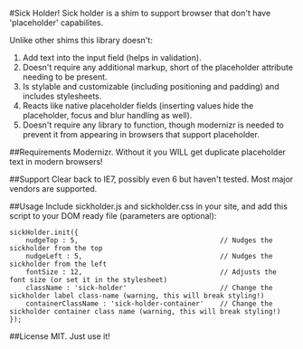 #Sick Holder!
Sick holder is a shim to support browser that don't have 'placeholder' capabilites. 

Unlike other shims this library doesn't:

1. Add text into the input field (helps in validation).
2. Doesn't require any additional markup, short of the placeholder attribute needing to be present.
3. Is stylable and customizable (including positioning and padding) and includes stylesheets.
4. Reacts like native placeholder fields (inserting values hide the placeholder, focus and blur handling as well).
5. Doesn't require any library to function, though modernizr is needed to prevent it from appearing in browsers that support placeholder.

##Requirements
Modernizr. Without it you WILL get duplicate placeholder text in modern browsers!

##Support
Clear back to IE7, possibly even 6 but haven't tested. Most major vendors are supported.

##Usage
Include sickholder.js and sickholder.css in your site, and add this script to your DOM ready file (parameters are optional):

    sickHolder.init({
        nudgeTop : 5,                                   // Nudges the sickholder from the top
        nudgeLeft : 5,                                  // Nudges the sickholder from the left
        fontSize : 12,                                  // Adjusts the font size (or set it in the stylesheet)
        className : 'sick-holder'                       // Change the sickholder label class-name (warning, this will break styling!)
        containerClassName : 'sick-holder-container'    // Change the sickholder container class name (warning, this will break styling!)
    });

##License
MIT. Just use it!